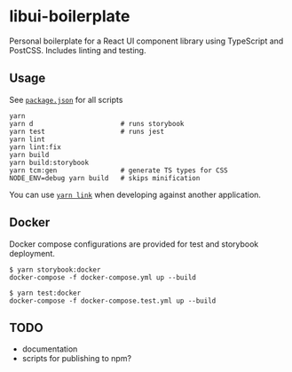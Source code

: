 # libui-boilerplate

Personal boilerplate for a React UI component library using TypeScript and PostCSS. Includes linting and testing.

## Usage

See [`package.json`](./package.json) for all scripts

```
yarn
yarn d                      # runs storybook
yarn test                   # runs jest
yarn lint
yarn lint:fix
yarn build
yarn build:storybook
yarn tcm:gen                # generate TS types for CSS
NODE_ENV=debug yarn build   # skips minification
```

You can use [`yarn link`](https://yarnpkg.com/lang/en/docs/cli/link/) when developing against another application.

## Docker

Docker compose configurations are provided for test and storybook deployment.

```
$ yarn storybook:docker
docker-compose -f docker-compose.yml up --build

$ yarn test:docker
docker-compose -f docker-compose.test.yml up --build
```

## TODO

* documentation
* scripts for publishing to npm?
